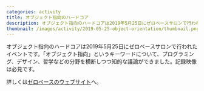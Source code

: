```yaml
---
categories: activity
title: オブジェクト指向のハードコア
description: オブジェクト指向のハードコアは2019年5月25日にゼロベースサロンで行われたイベントです。
thumbnail: /images/activity/2019-05-25-object-orientation/thumbnail.png
---
```


オブジェクト指向のハードコアは2019年5月25日にゼロベースサロンで行われたイベントです。「オブジェクト指向」というキーワードについて、プログラミング、デザイン、哲学などの分野を横断しつつ知的な議論ができました。記録映像は必見です。

詳しくは[ゼロベースのウェブサイト](https://www.zerobase.jp/salon/2019/05/25/hardcore-oo.html)へ。
